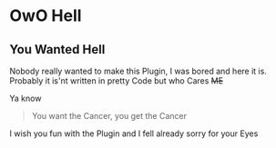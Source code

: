 # OwO Hell

## You Wanted Hell

Nobody really wanted to make this Plugin, I was bored and here it is. Probably it is'nt written in pretty Code but who Cares ~~ME~~

Ya know

> You want the Cancer, you get the Cancer

I wish you fun with the Plugin and I fell already sorry for your Eyes

